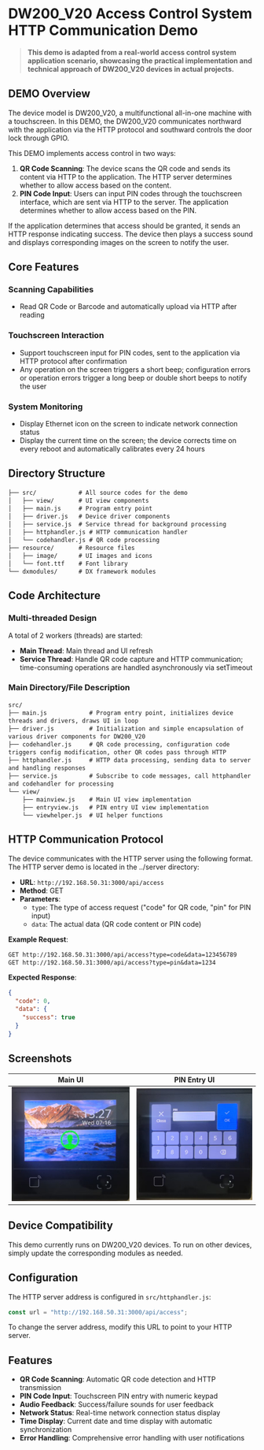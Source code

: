 # **DW200_V20 Access Control System HTTP Communication Demo**

> **This demo is adapted from a real-world access control system application scenario, showcasing the practical implementation and technical approach of DW200_V20 devices in actual projects.**

## **DEMO Overview**

The device model is DW200_V20, a multifunctional all-in-one machine with a touchscreen.
In this DEMO, the DW200_V20 communicates northward with the application via the HTTP protocol and southward controls the door lock through GPIO.

This DEMO implements access control in two ways:

1. **QR Code Scanning**: The device scans the QR code and sends its content via HTTP to the application. The HTTP server determines whether to allow access based on the content.
2. **PIN Code Input**: Users can input PIN codes through the touchscreen interface, which are sent via HTTP to the server. The application determines whether to allow access based on the PIN.

If the application determines that access should be granted, it sends an HTTP response indicating success. The device then plays a success sound and displays corresponding images on the screen to notify the user.

## **Core Features**

### **Scanning Capabilities**

- Read QR Code or Barcode and automatically upload via HTTP after reading

### **Touchscreen Interaction**

- Support touchscreen input for PIN codes, sent to the application via HTTP protocol after confirmation
- Any operation on the screen triggers a short beep; configuration errors or operation errors trigger a long beep or double short beeps to notify the user

### **System Monitoring**

- Display Ethernet icon on the screen to indicate network connection status
- Display the current time on the screen; the device corrects time on every reboot and automatically calibrates every 24 hours

## **Directory Structure**

```
├── src/            # All source codes for the demo
│   ├── view/       # UI view components
│   ├── main.js     # Program entry point
│   ├── driver.js   # Device driver components
│   ├── service.js  # Service thread for background processing
│   ├── httphandler.js # HTTP communication handler
│   └── codehandler.js # QR code processing
├── resource/       # Resource files
│   ├── image/      # UI images and icons
│   └── font.ttf    # Font library
└── dxmodules/      # DX framework modules
```

## **Code Architecture**

### **Multi-threaded Design**

A total of 2 workers (threads) are started:

- **Main Thread**: Main thread and UI refresh
- **Service Thread**: Handle QR code capture and HTTP communication; time-consuming operations are handled asynchronously via setTimeout

### **Main Directory/File Description**

```
src/
├── main.js            # Program entry point, initializes device threads and drivers, draws UI in loop
├── driver.js          # Initialization and simple encapsulation of various driver components for DW200_V20
├── codehandler.js     # QR code processing, configuration code triggers config modification, other QR codes pass through HTTP
├── httphandler.js     # HTTP data processing, sending data to server and handling responses
├── service.js         # Subscribe to code messages, call httphandler and codehandler for processing
└── view/
    ├── mainview.js    # Main UI view implementation
    ├── entryview.js   # PIN entry UI view implementation
    └── viewhelper.js  # UI helper functions
```

## **HTTP Communication Protocol**

The device communicates with the HTTP server using the following format. The HTTP server demo is located in the ../server directory:

- **URL**: `http://192.168.50.31:3000/api/access`
- **Method**: GET
- **Parameters**:
  - `type`: The type of access request ("code" for QR code, "pin" for PIN input)
  - `data`: The actual data (QR code content or PIN code)

**Example Request**:

```
GET http://192.168.50.31:3000/api/access?type=code&data=123456789
GET http://192.168.50.31:3000/api/access?type=pin&data=1234
```

**Expected Response**:

```json
{
  "code": 0,
  "data": {
    "success": true
  }
}
```

## **Screenshots**

| Main UI                               | PIN Entry UI                                    |
| ------------------------------------- | ----------------------------------------------- |
| ![Main UI](screenshot1.png "Main UI") | ![PIN Entry UI](screenshot2.png "PIN Entry UI") |

## **Device Compatibility**

This demo currently runs on DW200_V20 devices. To run on other devices, simply update the corresponding modules as needed.

## **Configuration**

The HTTP server address is configured in `src/httphandler.js`:

```javascript
const url = "http://192.168.50.31:3000/api/access";
```

To change the server address, modify this URL to point to your HTTP server.

## **Features**

- **QR Code Scanning**: Automatic QR code detection and HTTP transmission
- **PIN Code Input**: Touchscreen PIN entry with numeric keypad
- **Audio Feedback**: Success/failure sounds for user feedback
- **Network Status**: Real-time network connection status display
- **Time Display**: Current date and time display with automatic synchronization
- **Error Handling**: Comprehensive error handling with user notifications

